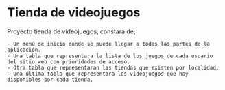 # Tienda de videojuegos

Proyecto tienda de videojuegos, constara de;
    
    - Un menú de inicio donde se puede llegar a todas las partes de la aplicación.
    - Una tabla que representara la lista de los juegos de cada usuario del sitio web con prioridades de acceso.
    - Otra tabla que representaran las tiendas que existen por localidad.
    - Una última tabla que representara los videojuegos que hay disponibles por cada tienda.
